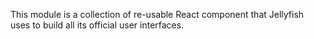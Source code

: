 This module is a collection of re-usable React component that Jellyfish uses to
build all its official user interfaces.
